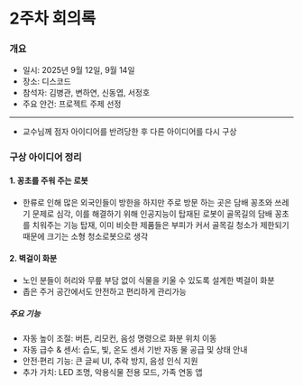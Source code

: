 # 2주차 회의록

### 개요
- 일시: 2025년 9월 12일, 9월 14일
- 장소: 디스코드
- 참석자: 김병관, 변하연, 신동엽, 서정호  
- 주요 안건: 프로젝트 주제 선정  

---
- 교수님께 점자 아이디어를 반려당한 후 다른 아이디어를 다시 구상

### 구상 아이디어 정리

#### 1. 꽁초를 주워 주는 로봇
- 한류로 인해 많은 외국인들이 방한을 하지만 주로 방문 하는 곳은 담배 꽁초와 쓰레기 문제로 심각,
  이를 해결하기 위해 인공지능이 탑재된 로봇이 골목길의 담배 꽁초를 치워주는 기능 탑재,
  이미 비슷한 제품들은 부피가 커서 골목길 청소가 제한되기 때문에 크기는 소형 청소로봇으로 생각


#### 2. 벽걸이 화분
- 노인 분들이 허리와 무릎 부담 없이 식물을 키울 수 있도록 설계한 벽걸이 화분
- 좁은 주거 공간에서도 안전하고 편리하게 관리가능

##### 주요 기능
- 자동 높이 조절: 버튼, 리모컨, 음성 명령으로 화분 위치 이동
- 자동 급수 & 센서: 습도, 빛, 온도 센서 기반 자동 물 공급 및 상태 안내
- 안전·편리 기능: 큰 글씨 UI, 추락 방지, 음성 인식 지원
- 추가 가치: LED 조명, 악용식물 전용 모드, 가족 연동 앱
